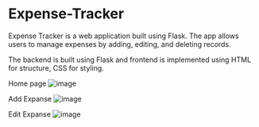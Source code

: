 # Expense-Tracker
Expense Tracker is a web application built using Flask. The app allows users to manage expenses by adding, editing, and deleting records.

The backend is built using Flask and frontend is implemented using HTML for structure, CSS for styling.

Home page
![image](https://github.com/user-attachments/assets/b7f71506-36d5-4fc6-9025-7e03f65d6ef9)

Add Expanse
![image](https://github.com/user-attachments/assets/bd4359ca-7c53-4879-aad3-3a7bce11ed5d)

Edit Expanse
![image](https://github.com/user-attachments/assets/62f30467-137b-4de9-8c97-f1b67db6a574)

